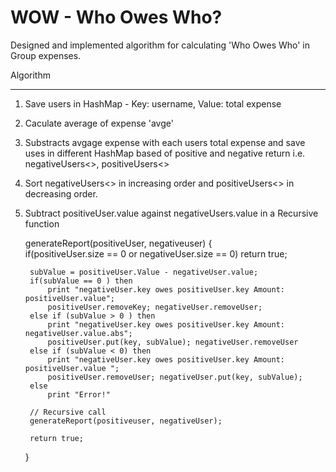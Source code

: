 WOW - Who Owes Who?
===

Designed and implemented algorithm for calculating 'Who Owes Who' in Group expenses.

Algorithm
_________

1. Save users in HashMap - Key: username, Value: total expense
2. Caculate average of expense 'avge'
3. Substracts avgage expense with each users total expense and save uses in different HashMap based of positive and negative return i.e. negativeUsers<>, positiveUsers<>
4. Sort negativeUsers<> in increasing order and positiveUsers<> in decreasing order.
5. Subtract positiveUser.value against negativeUsers.value in a Recursive function
	
	generateReport(positiveUser, negativeuser) {	
		if(positiveUser.size == 0 or negativeUser.size == 0)
			return true;

		subValue = positiveUser.Value - negativeUser.value;
		if(subValue == 0 ) then
			print "negativeUser.key owes positiveUser.key Amount: positiveUser.value";
			positiveUser.removeKey; negativeUser.removeUser;
		else if (subValue > 0 ) then
			print "negativeUser.key owes positiveUser.key Amount: negativeUser.value.abs";
			positiveUser.put(key, subValue); negativeUser.removeUser
		else if (subValue < 0) then
			print "negativeUser.key owes positiveUser.key Amount: positiveUser.value ";
			positiveUser.removeUser; negativeUser.put(key, subValue);
		else
			print "Error!"

		// Recursive call
		generateReport(positiveuser, negativeUser);

		return true;
	}    
